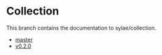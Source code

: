 # Collection

This branch contains the documentation to sylae/collection.

* [master](master/)
* [v0.2.0](v0.2.0/)
